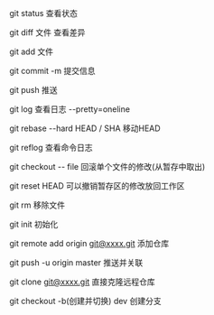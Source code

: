 git status 查看状态

git diff 文件 查看差异

git add 文件

git commit -m 提交信息

git push 推送

git log 查看日志 --pretty=oneline

git rebase --hard HEAD / SHA 移动HEAD

git reflog 查看命令日志

git checkout -- file 回滚单个文件的修改(从暂存中取出)

git reset HEAD 可以撤销暂存区的修改放回工作区

git rm 移除文件


git init 初始化

git remote add origin git@xxxx.git 添加仓库

git push -u origin master 推送并关联

git clone git@xxxx.git 直接克隆远程仓库


git checkout -b(创建并切换) dev 创建分支
